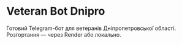 # Veteran Bot Dnipro

Готовий Telegram-бот для ветеранів Дніпропетровської області. Розгортання — через Render або локально.